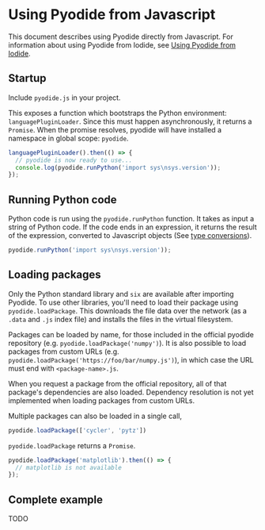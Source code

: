 # Using Pyodide from Javascript

This document describes using Pyodide directly from Javascript. For information
about using Pyodide from Iodide, see [Using Pyodide from
Iodide](using_pyodide_from_iodide.md).

## Startup

Include `pyodide.js` in your project.

This exposes a function which bootstraps the Python environment:
`languagePluginLoader`. Since this must happen asynchronously, it returns a
`Promise`. When the promise resolves, pyodide will have installed a namespace 
in global scope: `pyodide`.
```javascript
languagePluginLoader().then(() => {
  // pyodide is now ready to use...
  console.log(pyodide.runPython('import sys\nsys.version'));
});
```

## Running Python code

Python code is run using the `pyodide.runPython` function. It takes as input a
string of Python code. If the code ends in an expression, it returns the result
of the expression, converted to Javascript objects (See [type
conversions](type_conversions.md)).

```javascript
pyodide.runPython('import sys\nsys.version'));
```

## Loading packages

Only the Python standard library and `six` are available after importing
Pyodide. To use other libraries, you'll need to load their package using
`pyodide.loadPackage`. This downloads the file data over the network (as a
`.data` and `.js` index file) and installs the files in the virtual filesystem.

Packages can be loaded by name, for those included in the official pyodide
repository (e.g. `pyodide.loadPackage('numpy')`). It is also possible to load
packages from custom URLs (e.g.
`pyodide.loadPackage('https://foo/bar/numpy.js')`), in which case the URL must
end with `<package-name>.js`.

When you request a package from the official repository, all of that package's
dependencies are also loaded. Dependency resolution is not yet implemented
when loading packages from custom URLs.

Multiple packages can also be loaded in a single call,
```js
pyodide.loadPackage(['cycler', 'pytz'])
```

`pyodide.loadPackage` returns a `Promise`.

```javascript
pyodide.loadPackage('matplotlib').then(() => {
  // matplotlib is not available
});
```

## Complete example

TODO
